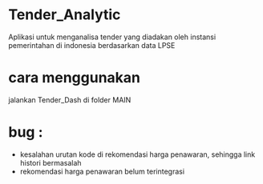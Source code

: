# Tender_Analytic
Aplikasi untuk menganalisa tender yang diadakan oleh instansi pemerintahan di indonesia berdasarkan data LPSE
# cara menggunakan
jalankan Tender_Dash di folder MAIN
# bug :
- kesalahan urutan kode di rekomendasi harga penawaran, sehingga link histori bermasalah
- rekomendasi harga penawaran belum terintegrasi
